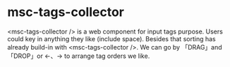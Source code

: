 # msc-tags-collector
&lt;msc-tags-collector /> is a web component for input tags purpose. Users could key in anything they like (include space). Besides that sorting has already build-in with &lt;msc-tags-collector />. We can go by 「DRAG」and「DROP」or ←、→ to arrange tag orders we like.
